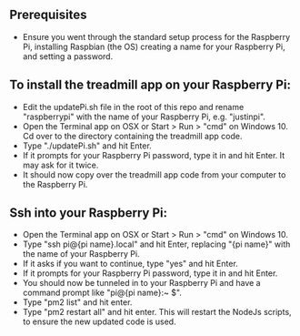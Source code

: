## Prerequisites

- Ensure you went through the standard setup process for the Raspberry Pi, installing Raspbian (the OS) creating a name for your Raspberry Pi, and setting a password.


## To install the treadmill app on your Raspberry Pi:

- Edit the updatePi.sh file in the root of this repo and rename "raspberrypi" with the name of your Raspberry Pi, e.g. "justinpi".
- Open the Terminal app on OSX or Start > Run > "cmd" on Windows 10. Cd over to the directory containing the treadmill app code.
- Type "./updatePi.sh" and hit Enter.
- If it prompts for your Raspberry Pi password, type it in and hit Enter. It may ask for it twice.
- It should now copy over the treadmill app code from your computer to the Raspberry Pi.


## Ssh into your Raspberry Pi:

- Open the Terminal app on OSX or Start > Run > "cmd" on Windows 10.
- Type "ssh pi@{pi name}.local" and hit Enter, replacing "{pi name}" with the name of your Raspberry Pi.
- If it asks if you want to continue, type "yes" and hit Enter.
- If it prompts for your Raspberry Pi password, type it in and hit Enter.
- You should now be tunneled in to your Raspberry Pi and have a command prompt like "pi@{pi name}:~ $".
- Type "pm2 list" and hit enter.
- Type "pm2 restart all" and hit enter. This will restart the NodeJs scripts, to ensure the new updated code is used.


